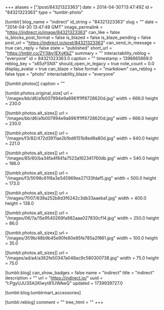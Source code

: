 +++
aliases = ["/post/84321323363"]
date = 2014-04-30T13:47:49Z
id = "84321323363"
type = "tumblr-photo"

[tumblr]
blog_name = "indirect"
id_string = "84321323363"
slug = ""
date = "2014-04-30 13:47:49 GMT"
image_permalink = "https://indirect.io/image/84321323363"
can_like = false
is_blocks_post_format = false
is_blazed = false
is_blaze_pending = false
post_url = "https://indirect.io/post/84321323363"
can_send_in_message = true
can_reply = false
state = "published"
short_url = "https://tmblr.co/ZY3jby1EXyKbZ"
summary = ""
interactability_reblog = "everyone"
id = 84321323363.0
caption = ""
timestamp = 1398865669.0
reblog_key = "s65zFSNX"
should_open_in_legacy = true
note_count = 0.0
display_avatar = true
can_blaze = false
format = "markdown"
can_reblog = false
type = "photo"
interactability_blaze = "everyone"

[[tumblr.photos]]
caption = ""

[tumblr.photos.original_size]
url = "/images/bb/d6/a1b007994e9a6961f1ff8728620d.jpg"
width = 666.0
height = 230.0

[[tumblr.photos.alt_sizes]]
url = "/images/bb/d6/a1b007994e9a6961f1ff8728620d.jpg"
width = 666.0
height = 230.0

[[tumblr.photos.alt_sizes]]
url = "/images/f3/82/472d3911ae2b1bd6151b8ed9a80d.jpg"
width = 640.0
height = 221.0

[[tumblr.photos.alt_sizes]]
url = "/images/85/60/ba34fa4f841a7523a162341760db.jpg"
width = 540.0
height = 186.0

[[tumblr.photos.alt_sizes]]
url = "/images/f3/5f/98c61f8a3e545969ee27133fdaf5.jpg"
width = 500.0
height = 173.0

[[tumblr.photos.alt_sizes]]
url = "/images/7f/07/639a252b6d3f6242c3db33aaeba1.jpg"
width = 400.0
height = 138.0

[[tumblr.photos.alt_sizes]]
url = "/images/06/7a/15e9540269fa982aaa027830cf14.jpg"
width = 250.0
height = 86.0

[[tumblr.photos.alt_sizes]]
url = "/images/3f/9b/48b9b45e90fe60e85fe785a2f861.jpg"
width = 100.0
height = 35.0

[[tumblr.photos.alt_sizes]]
url = "/images/ad/a4/a362fe50347a048ac9c580300738.jpg"
width = 75.0
height = 75.0

[tumblr.blog]
can_show_badges = false
name = "indirect"
title = "indirect"
description = ""
url = "https://indirect.io/"
uuid = "t:PgyUJU3SA2Klwyt81UWAwQ"
updated = 1739939727.0

[tumblr.blog.tumblrmart_accessories]

[tumblr.reblog]
comment = ""
tree_html = ""
+++
